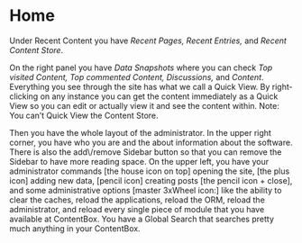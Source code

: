# Home

Under Recent Content you have _Recent Pages, Recent Entries,_ and _Recent Content Store_.

On the right panel you have _Data Snapshots_ where you can check _Top visited Content, Top commented Content, Discussions,_ and _Content_. Everything you see through the site has what we call a Quick View. By right-clicking on any instance you can get the content immediately as a Quick View so you can edit or actually view it and see the content within. Note: You can’t Quick View the Content Store.&#x20;

Then you have the whole layout of the administrator. In the upper right corner, you have who you are and the about information about the software. There is also the add\\/remove Sidebar button so that you can remove the Sidebar to have more reading space. On the upper left, you have your administrator commands \[the house icon on top] opening the site, \[the plus icon] adding new data, \[pencil icon] creating posts \[the pencil icon + close], and some administrative options \[master 3xWheel icon:] like the ability to clear the caches, reload the applications, reload the ORM, reload the administrator, and reload every single piece of module that you have available at ContentBox. You have a Global Search that searches pretty much anything in your ContentBox.

